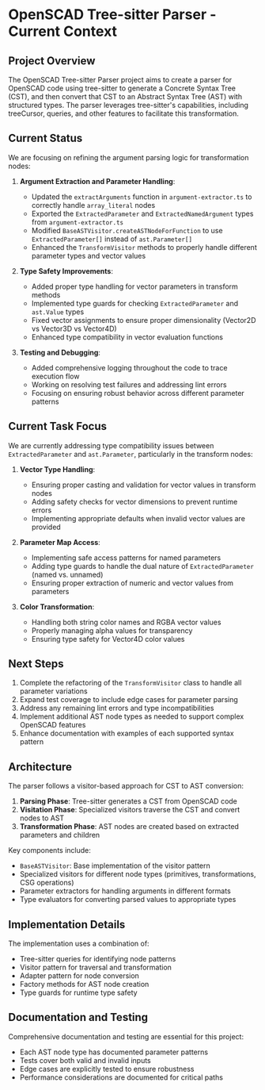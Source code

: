 # OpenSCAD Tree-sitter Parser - Current Context

## Project Overview

The OpenSCAD Tree-sitter Parser project aims to create a parser for OpenSCAD code using tree-sitter to generate a Concrete Syntax Tree (CST), and then convert that CST to an Abstract Syntax Tree (AST) with structured types. The parser leverages tree-sitter's capabilities, including treeCursor, queries, and other features to facilitate this transformation.

## Current Status

We are focusing on refining the argument parsing logic for transformation nodes:

1. **Argument Extraction and Parameter Handling**:
   - Updated the `extractArguments` function in `argument-extractor.ts` to correctly handle `array_literal` nodes
   - Exported the `ExtractedParameter` and `ExtractedNamedArgument` types from `argument-extractor.ts`
   - Modified `BaseASTVisitor.createASTNodeForFunction` to use `ExtractedParameter[]` instead of `ast.Parameter[]`
   - Enhanced the `TransformVisitor` methods to properly handle different parameter types and vector values

2. **Type Safety Improvements**:
   - Added proper type handling for vector parameters in transform methods
   - Implemented type guards for checking `ExtractedParameter` and `ast.Value` types
   - Fixed vector assignments to ensure proper dimensionality (Vector2D vs Vector3D vs Vector4D)
   - Enhanced type compatibility in vector evaluation functions

3. **Testing and Debugging**:
   - Added comprehensive logging throughout the code to trace execution flow
   - Working on resolving test failures and addressing lint errors
   - Focusing on ensuring robust behavior across different parameter patterns

## Current Task Focus

We are currently addressing type compatibility issues between `ExtractedParameter` and `ast.Parameter`, particularly in the transform nodes:

1. **Vector Type Handling**:
   - Ensuring proper casting and validation for vector values in transform nodes
   - Adding safety checks for vector dimensions to prevent runtime errors
   - Implementing appropriate defaults when invalid vector values are provided

2. **Parameter Map Access**:
   - Implementing safe access patterns for named parameters
   - Adding type guards to handle the dual nature of `ExtractedParameter` (named vs. unnamed)
   - Ensuring proper extraction of numeric and vector values from parameters

3. **Color Transformation**:
   - Handling both string color names and RGBA vector values
   - Properly managing alpha values for transparency
   - Ensuring type safety for Vector4D color values

## Next Steps

1. Complete the refactoring of the `TransformVisitor` class to handle all parameter variations
2. Expand test coverage to include edge cases for parameter parsing
3. Address any remaining lint errors and type incompatibilities
4. Implement additional AST node types as needed to support complex OpenSCAD features
5. Enhance documentation with examples of each supported syntax pattern

## Architecture

The parser follows a visitor-based approach for CST to AST conversion:

1. **Parsing Phase**: Tree-sitter generates a CST from OpenSCAD code
2. **Visitation Phase**: Specialized visitors traverse the CST and convert nodes to AST
3. **Transformation Phase**: AST nodes are created based on extracted parameters and children

Key components include:
- `BaseASTVisitor`: Base implementation of the visitor pattern
- Specialized visitors for different node types (primitives, transformations, CSG operations)
- Parameter extractors for handling arguments in different formats
- Type evaluators for converting parsed values to appropriate types

## Implementation Details

The implementation uses a combination of:
- Tree-sitter queries for identifying node patterns
- Visitor pattern for traversal and transformation
- Adapter pattern for node conversion
- Factory methods for AST node creation
- Type guards for runtime type safety

## Documentation and Testing

Comprehensive documentation and testing are essential for this project:
- Each AST node type has documented parameter patterns
- Tests cover both valid and invalid inputs
- Edge cases are explicitly tested to ensure robustness
- Performance considerations are documented for critical paths